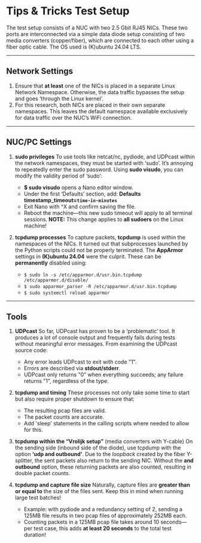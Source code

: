 # Tips & Tricks Test Setup

The test setup consists of a NUC with two 2.5 Gbit RJ45 NICs.
These two ports are interconnected via a simple data diode setup consisting of two media converters (copper/fiber), which are connected to each other using a fiber optic cable. The OS used is (K)ubuntu 24.04 LTS.

---

## Network Settings

1. Ensure that **at least** one of the NICs is placed in a separate Linux Network Namespace. Otherwise, the data traffic bypasses the setup and goes ‘through the Linux kernel’.
2. For this research, both NICs are placed in their own separate namespaces. This leaves the default namespace available exclusively for data traffic over the NUC’s WiFi connection.

---

## NUC/PC Settings

1. **sudo privileges**
   To use tools like netcat/nc, pydiode, and UDPcast within the network namespaces, they must be started with ‘sudo’. It’s annoying to repeatedly enter the sudo password. Using **sudo visudo**, you can modify the validity period of ‘sudo’:

   * **\$ sudo visudo** opens a Nano editor window.
   * Under the first ‘Defaults’ section, add: **Defaults timestamp\_timeout=`time-in-minutes`**
   * Exit Nano with ^X and confirm saving the file.
   * Reboot the machine—this new sudo timeout will apply to all terminal sessions.
     **NOTE:** This change applies to **all sudoers** on the Linux machine!

2. **tcpdump processes**
   To capture packets, **tcpdump** is used within the namespaces of the NICs.
   It turned out that subprocesses launched by the Python scripts could not be properly terminated.
   The **AppArmor** settings in **(K)ubuntu 24.04** were the culprit. These can be **permanently** disabled using:

   * `$ sudo ln -s /etc/apparmor.d/usr.bin.tcpdump /etc/apparmor.d/disable/`
   * `$ sudo apparmor_parser -R /etc/apparmor.d/usr.bin.tcpdump`
   * `$ sudo systemctl reload apparmor`

---

## Tools

1. **UDPcast**
   So far, UDPcast has proven to be a ‘problematic’ tool. It produces a lot of console output and frequently fails during tests without meaningful error messages. From examining the UDPcast source code:

   * Any error leads UDPcast to exit with code "1".
   * Errors are described via **stdout/stderr**.
   * UDPcast only returns "0" when everything succeeds; any failure returns "1", regardless of the type.

2. **tcpdump and timing**
   These processes not only take some time to start but also require proper shutdown to ensure that:

   * The resulting pcap files are valid.
   * The packet counts are accurate.
   * Add 'sleep' statements in the calling scripts where needed to allow for this.

3. **tcpdump within the “Vrolijk setup”** (media converters with Y-cable)
   On the sending side (inbound side of the diode), use tcpdump with the option **‘udp and outbound’**.
   Due to the *loopback* created by the fiber Y-splitter, the sent packets also return to the sending NIC.
   Without the **and outbound** option, these returning packets are also counted, resulting in double packet counts.

4. **tcpdump and capture file size**
   Naturally, capture files are **greater than or equal to** the size of the files sent. Keep this in mind when running large test batches!

   * Example: with pydiode and a redundancy setting of 2, sending a 125MB file results in two pcap files of approximately 252MB each.
   * Counting packets in a 125MB pcap file takes around 10 seconds—per test case, this adds **at least 20 seconds** to the total test duration!


